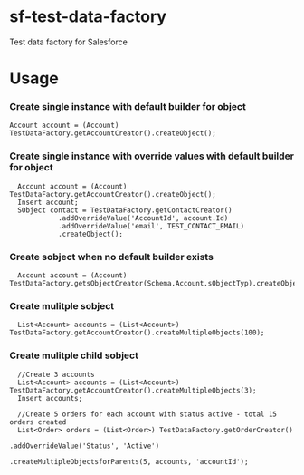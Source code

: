 # sf-test-data-factory
Test data factory for Salesforce

# Usage
### Create single instance with default builder for object
```Account account = (Account) TestDataFactory.getAccountCreator().createObject();```

### Create single instance with override values with default builder for object
```
  Account account = (Account) TestDataFactory.getAccountCreator().createObject();
  Insert account;
  SObject contact = TestDataFactory.getContactCreator()
            .addOverrideValue('AccountId', account.Id)
            .addOverrideValue('email', TEST_CONTACT_EMAIL)
            .createObject();
```

### Create sobject when no default builder exists
```
  Account account = (Account) TestDataFactory.getsObjectCreator(Schema.Account.sObjectTyp).createObject();

```

### Create mulitple sobject
```
  List<Account> accounts = (List<Account>) TestDataFactory.getAccountCreator().createMultipleObjects(100);

```

### Create  mulitple child sobject 
```
  //Create 3 accounts
  List<Account> accounts = (List<Account>) TestDataFactory.getAccountCreator().createMultipleObjects(3);
  Insert accounts;
  
  //Create 5 orders for each account with status active - total 15 orders created 
  List<Order> orders = (List<Order>) TestDataFactory.getOrderCreator()
                                                    .addOverrideValue('Status', 'Active')
                                                    .createMultipleObjectsforParents(5, accounts, 'accountId');
```
